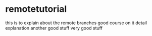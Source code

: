 # remotetutorial
this is to explain about the remote branches
good course on it
detail explanation
another good stuff
very good stuff
